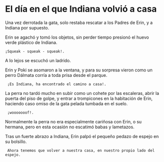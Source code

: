 # El día en el que Indiana volvió a casa

Una vez derrotada la gata, solo restaba rescatar a los Padres de Erin, y a Indiana por supuesto.

Erin se agachó y tomó los objetos, sin perder tiempo presionó el huevo verde plástico de Indiana.

    ¡Squeak - squeak - squeak!.

 A lo lejos se escuchó un ladrido.

 Erin y Poki se asomaron a la ventana, y para su sorpresa vieron como un perro Dálmata corría a toda prisa desde el parque.

     ¡Es Indiana, ha encontrado el camino a casa!.

 La perra no tardó mucho en subir como un cohete por las escaleras, abrir la puerta del piso de golpe, y entrar a trompicones en la habitación de Erin, haciendo caso omiso de la gata pelada tumbada en el suelo.

     ¡wooooooof!.

 Normalmente la perra no era especialmente cariñosa con Erin, o su hermana, pero en esta ocasión no escatimó babas y lametazos.

 Tras un fuerte abrazo a Indiana, Erin palpó el pequeño pedazo de espejo en su bolsillo.

     Ahora tenemos que volver a nuestra casa, en nuestro propio lado del espejo.
